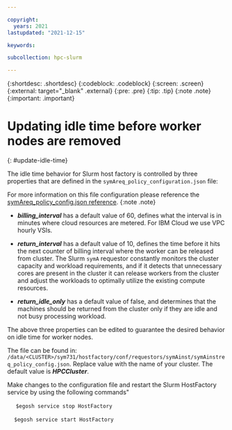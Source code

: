 ```yaml
---

copyright:
  years: 2021
lastupdated: "2021-12-15"

keywords: 

subcollection: hpc-slurm

---
```


{:shortdesc: .shortdesc}
{:codeblock: .codeblock}
{:screen: .screen}
{:external: target="_blank" .external}
{:pre: .pre}
{:tip: .tip}
{:note .note}
{:important: .important}

# Updating idle time before worker nodes are removed
{: #update-idle-time}

The idle time behavior for Slurm host factory is controlled by three properties that are defined in the ``symAreq_policy_configuration.json`` file:

 For more information on this file configuration please reference the [symAreq_policy_config.json reference](/docs/en/slurm/7.3.1?topic=reference-symareq-policy-configjson).
 {:note .note}

- ***billing_interval*** has a default value of 60, defines what the interval is in minutes where cloud resources are metered. For IBM Cloud we use VPC hourly VSIs.

- ***return_interval*** has a default value of 10, defines the time before it hits the next counter of billing interval where the worker can be released from cluster. The Slurm ``symA`` requestor constantly monitors the cluster capacity and workload requirements, and if it detects that unnecessary cores are present in the cluster it can release workers from the cluster and adjust the workloads to optimally utilize the existing compute resources.

- ***return_idle_only*** has a default value of false, and determines that the machines should be returned from the cluster only if they are idle and not busy processing workload.

The above three properties can be edited to guarantee the desired behavior on idle time for worker nodes.

The file can be found in:
 ``/data/<CLUSTER>/sym731/hostfactory/conf/requestors/symAinst/symAinstreq_policy_config.json``.
Replace <CLUSTER> value with the name of your cluster. The default value is ***HPCCluster***. 

Make changes to the configuration file and restart the Slurm HostFactory service by using the following commands"

      ``$egosh service stop HostFactory``

    ``$egosh service start HostFactory``